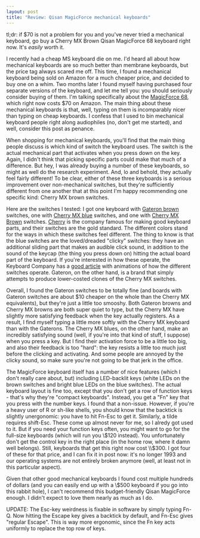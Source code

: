 ```yaml
---
layout: post
title: "Review: Qisan MagicForce mechanical keyboards"
---
```


tl;dr: if $70 is not a problem for you and you've never tried a
mechanical keyboard, go buy a Cherry MX Brown Qisan MagicForce 68
keyboard right now. It's _easily_ worth it.

I recently had a cheap MS keyboard die on me. I'd heard all about
how mechanical keyboards are so much better than membrane keyboards,
but the price tag always scared me off.  This time, I found a
mechanical keyboard being sold on Amazon for a much cheaper price, and
decided to buy one on a whim.  Two months later I found myself having
purchased four separate versions of the keyboard, and let me tell you:
you should seriously consider buying of them.  I'm talking
specifically about the [MagicForce
68](https://www.amazon.com/Qisan-Keyboard-Mechanical-Backlight-keyboard/dp/B01872MCIA),
which right now costs $70 on Amazon.
The main thing about these mechanical keyboards is that, well, typing
on them is incomparably nicer than typing on cheap keyboards.  I
confess that I used to bin mechanical keyboard people right along
audiophiles (no, don't get me started), and well, consider this post
as penance.

When shopping for mechanical keyboards, you'll find that the main
thing people discuss is which kind of switch the keyboard uses. The
switch is the actual mechanical part that activates when you press
down on the key. Again, I didn't think that picking specific parts
could make that much of a difference. But hey, I was already buying a
number of these keyboards, so might as well do the research
experiment. And, lo and behold, they actually feel fairly different!
To be clear, either of these three keyboards is a serious improvement
over non-mechanical switches, but they're sufficiently different from
one another that at this point I'm happy recommending one specific
kind: Cherry MX brown switches.

Here are the switches I tested: I got one keyboard 
with [Gateron
brown](https://mechanicalkeyboards.com/shop/index.php?l=product_list&c=306)
switches, one with [Cherry MX blue](https://www.cherrymx.de/en/mx-original/mx-blue.html) switches, and
one with [Cherry MX Brown](https://www.cherrymx.de/en/mx-original/mx-brown.html)
switches. [Cherry](http://cherryamericas.com/) is the company famous
for making good keyboard parts, and their switches are the gold
standard. The different colors stand for the ways in which these
switches feel different. The thing to know is that the blue switches
are the loved/dreaded "clicky" switches: they have an additional sliding part that
makes an audible click sound, in addition to the sound of the keycap (the
thing you press down on) hitting the actual board part of the
keyboard. If you're interested in how these operate, the Keyboard
Company has a [good
article](https://www.keyboardco.com/blog/index.php/2012/12/an-introduction-to-cherry-mx-mechanical-switches/)
with animations of how the different switches operate. Gateron, on the
other hand, is a brand that simply attempts to produce lower-costed
clones of the Cherry MX switches.

Overall, I found the Gateron switches to be totally fine (and boards
with Gateron switches are about $10 cheaper on the whole than the
Cherry MX equivalents), but they're just a little too smooshy. Both
Gateron browns and Cherry MX browns are both super quiet to type, but the
Cherry MX have slightly more satisfying feedback when the key actually
registers. As a result, I find myself typing a little more softly with
the Cherry MX keyboard than with the Gaterons. The Cherry MX blues, on
the other hand, make an incredibly satisfying sound (well, if you're
into that kind of stuff, I suppose) when you press a key. But I find
their activation force to be a little too big, and also their feedback
is too "hard": the key resists a little too much just before the
clicking and activating. And some people are annoyed by the clicky sound, 
so make sure you're not going to be that jerk in the office.

The MagicForce keyboard itself has a number of nice features (which I
don't really care about, but) including LED-backlit keys (white LEDs
on the brown switches and bright blue LEDs on the blue switches).  The
actual keyboard layout is fine too, except that you don't get a row of
function keys - that's why they're "compact keyboards". Instead, you
get a "Fn" key that you press with the number keys. I found that a
non-issue. However, if you're a heavy user of R or sh-like shells, you
should know that the backtick is slightly unergonomic: you have to hit
Fn-Esc to get it. Similarly, a tilde requires shift-Esc. These come up
almost never for me, so I alredy got used to it. But if you need your
function keys often, you might want to go for the full-size keyboards
(which will run you \\$120 instead).  You unfortunately don't get the
control key in the right place (in the home row, where it damn well
belongs). Still, keyboards that get this right now cost \\$300. I got
four of these for that price, and I can fix it in post now: it's no
longer 1993 and our operating systems are not entirely broken anymore
(well, at least not in this particular aspect).

Given that other good mechanical keyboards I found cost multiple
hundreds of dollars (and you can easily end up with a \\$500 keyboard if
you go into this rabbit hole), I can't recommend this budget-friendly
Qisan MagicForce enough. I didn't expect to love them nearly as much
as I do.

UPDATE: The Esc-key weirdness is fixable in software by simply typing
Fn-Q. Now hitting the Escape key gives a backtick by default, and
Fn-Esc gives "regular Escape". This is way more ergonomic, since the
Fn key acts uniformly to replace the top row of keys.

